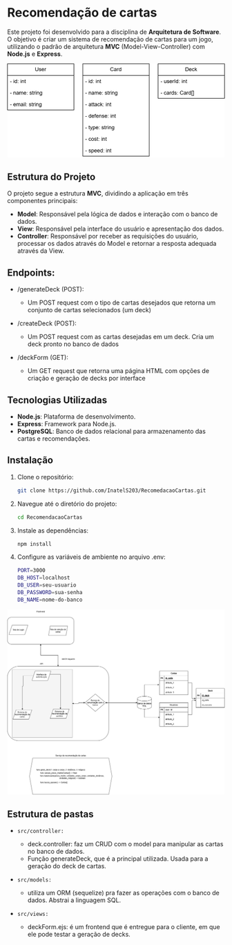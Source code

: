 # Recomendação de cartas
Este projeto foi desenvolvido para a disciplina de **Arquitetura de Software**. O objetivo é criar um sistema de recomendação de cartas para um jogo, utilizando o padrão de arquitetura **MVC** (Model-View-Controller) com **Node.js** e **Express**.


![diagrama.png](assets/Diagrama.png)
## Estrutura do Projeto

O projeto segue a estrutura **MVC**, dividindo a aplicação em três componentes principais:

- **Model**: Responsável pela lógica de dados e interação com o banco de dados.
- **View**: Responsável pela interface do usuário e apresentação dos dados.
- **Controller**: Responsável por receber as requisições do usuário, processar os dados através do Model e retornar a resposta adequada através da View.

## Endpoints:

- /generateDeck (POST):
    - Um POST request com o tipo de cartas desejados que retorna um conjunto de cartas selecionados (um deck)

- /createDeck (POST):
    - Um POST request com as cartas desejadas em um deck. Cria um deck pronto no banco de dados

- /deckForm (GET):
    - Um GET request que retorna uma página HTML com opções de criação e geração de decks por interface

## Tecnologias Utilizadas

- **Node.js**: Plataforma de desenvolvimento.
- **Express**: Framework para Node.js.
- **PostgreSQL**: Banco de dados relacional para armazenamento das cartas e recomendações.

## Instalação

1. Clone o repositório:
   ```bash
   git clone https://github.com/InatelS203/RecomedacaoCartas.git

2. Navegue até o diretório do projeto:
   ```bash
   cd RecomendacaoCartas
   ``` 

3. Instale as dependências:
    ```bash
    npm install
    ```

4. Configure as variáveis de ambiente no arquivo .env:
    ```bash
    PORT=3000
    DB_HOST=localhost
    DB_USER=seu-usuario
    DB_PASSWORD=sua-senha
    DB_NAME=nome-do-banco
    ```
![schema.png](assets/schema.jpg)

## Estrutura de pastas

- ```src/controller:```
    - deck.controller: faz um CRUD com o model para manipular as cartas no banco de dados.
    - Função generateDeck, que é a principal utilizada. Usada para a geração do deck de cartas.

- ```src/models:``` 
    - utiliza um ORM (sequelize) pra fazer as operações com o banco de dados. Abstrai a linguagem SQL.

- ```src/views:```
    - deckForm.ejs: é um frontend que é entregue para o cliente, em que ele pode testar a geração de decks.